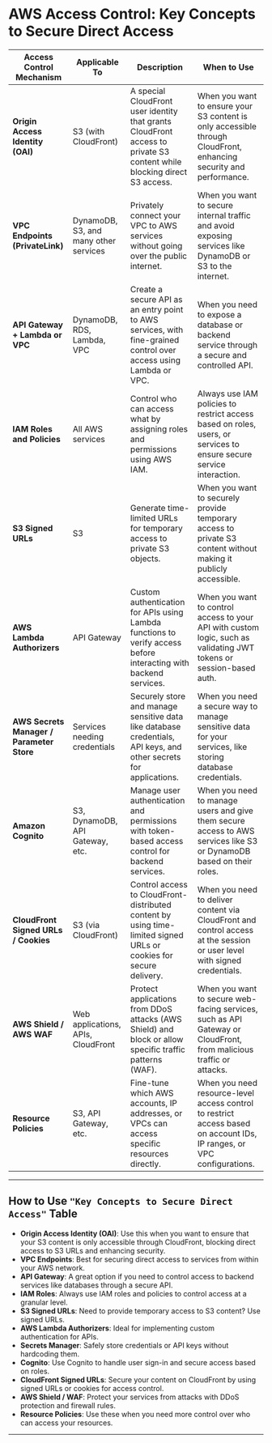 # AWS Access Control: Key Concepts to Secure Direct Access

| **Access Control Mechanism**          | **Applicable To**                        | **Description**                                                                                                     | **When to Use**                                                                                                         |
|---------------------------------------|------------------------------------------|---------------------------------------------------------------------------------------------------------------------|-------------------------------------------------------------------------------------------------------------------------|
| **Origin Access Identity (OAI)**      | S3 (with CloudFront)                     | A special CloudFront user identity that grants CloudFront access to private S3 content while blocking direct S3 access. | When you want to ensure your S3 content is only accessible through CloudFront, enhancing security and performance.       |
| **VPC Endpoints (PrivateLink)**       | DynamoDB, S3, and many other services    | Privately connect your VPC to AWS services without going over the public internet.                                  | When you want to secure internal traffic and avoid exposing services like DynamoDB or S3 to the internet.               |
| **API Gateway + Lambda or VPC**       | DynamoDB, RDS, Lambda, VPC               | Create a secure API as an entry point to AWS services, with fine-grained control over access using Lambda or VPC.    | When you need to expose a database or backend service through a secure and controlled API.                              |
| **IAM Roles and Policies**            | All AWS services                         | Control who can access what by assigning roles and permissions using AWS IAM.                                       | Always use IAM policies to restrict access based on roles, users, or services to ensure secure service interaction.     |
| **S3 Signed URLs**                    | S3                                       | Generate time-limited URLs for temporary access to private S3 objects.                                              | When you want to securely provide temporary access to private S3 content without making it publicly accessible.         |
| **AWS Lambda Authorizers**            | API Gateway                              | Custom authentication for APIs using Lambda functions to verify access before interacting with backend services.    | When you want to control access to your API with custom logic, such as validating JWT tokens or session-based auth.     |
| **AWS Secrets Manager / Parameter Store** | Services needing credentials         | Securely store and manage sensitive data like database credentials, API keys, and other secrets for applications.    | When you need a secure way to manage sensitive data for your services, like storing database credentials.               |
| **Amazon Cognito**                    | S3, DynamoDB, API Gateway, etc.          | Manage user authentication and permissions with token-based access control for backend services.                    | When you need to manage users and give them secure access to AWS services like S3 or DynamoDB based on their roles.     |
| **CloudFront Signed URLs / Cookies**  | S3 (via CloudFront)                      | Control access to CloudFront-distributed content by using time-limited signed URLs or cookies for secure delivery.   | When you need to deliver content via CloudFront and control access at the session or user level with signed credentials.|
| **AWS Shield / AWS WAF**              | Web applications, APIs, CloudFront       | Protect applications from DDoS attacks (AWS Shield) and block or allow specific traffic patterns (WAF).             | When you want to secure web-facing services, such as API Gateway or CloudFront, from malicious traffic or attacks.      |
| **Resource Policies**                 | S3, API Gateway, etc.                    | Fine-tune which AWS accounts, IP addresses, or VPCs can access specific resources directly.                         | When you need resource-level access control to restrict access based on account IDs, IP ranges, or VPC configurations.  |

---

## How to Use `"Key Concepts to Secure Direct Access"` Table

- **Origin Access Identity (OAI)**: Use this when you want to ensure that your S3 content is only accessible through CloudFront, blocking direct access to S3 URLs and enhancing security.
- **VPC Endpoints**: Best for securing direct access to services from within your AWS network.
- **API Gateway**: A great option if you need to control access to backend services like databases through a secure API.
- **IAM Roles**: Always use IAM roles and policies to control access at a granular level.
- **S3 Signed URLs**: Need to provide temporary access to S3 content? Use signed URLs.
- **AWS Lambda Authorizers**: Ideal for implementing custom authentication for APIs.
- **Secrets Manager**: Safely store credentials or API keys without hardcoding them.
- **Cognito**: Use Cognito to handle user sign-in and secure access based on roles.
- **CloudFront Signed URLs**: Secure your content on CloudFront by using signed URLs or cookies for access control.
- **AWS Shield / WAF**: Protect your services from attacks with DDoS protection and firewall rules.
- **Resource Policies**: Use these when you need more control over who can access your resources.

---
